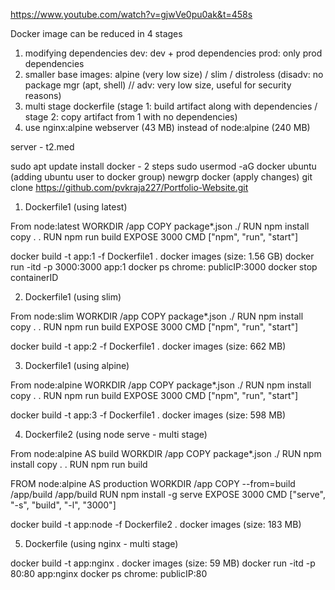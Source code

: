 https://www.youtube.com/watch?v=gjwVe0pu0ak&t=458s

Docker image can be reduced in 4 stages

1. modifying dependencies
dev: dev + prod dependencies
prod: only prod dependencies
2. smaller base images: alpine (very low size) / slim / distroless (disadv: no package mgr (apt, shell) // adv: very low size, useful for security reasons)
3. multi stage dockerfile (stage 1: build artifact along with dependencies / stage 2: copy artifact from 1 with no dependencies)
4. use nginx:alpine webserver (43 MB) instead of node:alpine (240 MB)

server - t2.med

sudo apt update
install docker - 2 steps
sudo usermod -aG docker ubuntu (adding ubuntu user to docker group)
newgrp docker (apply changes)
git clone https://github.com/pvkraja227/Portfolio-Website.git

1. Dockerfile1 (using latest)

From node:latest
WORKDIR /app
COPY package*.json ./
RUN npm install
copy . .
RUN npm run build
EXPOSE 3000
CMD ["npm", "run", "start"]

docker build -t app:1 -f Dockerfile1 .
docker images (size: 1.56 GB)
docker run -itd -p 3000:3000 app:1
docker ps
chrome: publicIP:3000
docker stop containerID

2. Dockerfile1 (using slim)

From node:slim
WORKDIR /app
COPY package*.json ./
RUN npm install
copy . .
RUN npm run build
EXPOSE 3000
CMD ["npm", "run", "start"]

docker build -t app:2 -f Dockerfile1 .
docker images (size: 662 MB)

3. Dockerfile1 (using alpine)

From node:alpine
WORKDIR /app
COPY package*.json ./
RUN npm install
copy . .
RUN npm run build
EXPOSE 3000
CMD ["npm", "run", "start"]

docker build -t app:3 -f Dockerfile1 .
docker images (size: 598 MB)

4. Dockerfile2 (using node serve - multi stage)

From node:alpine AS build
WORKDIR /app
COPY package*.json ./
RUN npm install
copy . .
RUN npm run build

FROM node:alpine AS production
WORKDIR /app
COPY --from=build /app/build /app/build
RUN npm install -g serve
EXPOSE 3000
CMD ["serve", "-s", "build", "-l", "3000"]

docker build -t app:node -f Dockerfile2 .
docker images (size: 183 MB)

5. Dockerfile (using nginx - multi stage)

docker build -t app:nginx .
docker images (size: 59 MB)
docker run -itd -p 80:80 app:nginx
docker ps
chrome: publicIP:80
